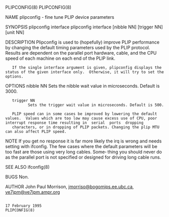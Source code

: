 PLIPCONFIG(8)                                                                                                                                                                               PLIPCONFIG(8)

NAME
       plipconfig - fine tune PLIP device parameters

SYNOPSIS
       plipconfig interface
       plipconfig interface [nibble NN] [trigger NN] [unit NN]

DESCRIPTION
       Plipconfig  is  used  to (hopefully) improve PLIP performance by changing the default timing parameters used by the PLIP protocol. Results are dependent on the parallel port hardware, cable, and
       the CPU speed of each machine on each end of the PLIP link.

       If the single interface argument is given, plipconfig displays the status of the given interface only.  Otherwise, it will try to set the options.

OPTIONS
       nibble NN
              Sets the nibble wait value in microseconds. Default is 3000.

       trigger NN
              Sets the trigger wait value in microseconds. Default is 500.

       PLIP speed can in some cases be improved by lowering the default values.  Values which are too low may cause excess use of CPU, poor interrupt response time resulting in  serial  ports  dropping
       characters, or in dropping of PLIP packets. Changing the plip MTU can also affect PLIP speed.

NOTE
       If you get no response it is far more likely the irq is wrong and needs setting with ifconfig. The few cases where the default parameters will be too fast are those using very long cables. Some‐
       thing you should never do as the parallel port is not specified or designed for driving long cable runs.

SEE ALSO
       ifconfig(8)

BUGS
       Non.

AUTHOR
       John Paul Morrison, <jmorriso@bogomips.ee.ubc.ca>, <ve7jpm@ve7jpm.ampr.org>

                                                                                             17 February 1995                                                                               PLIPCONFIG(8)

